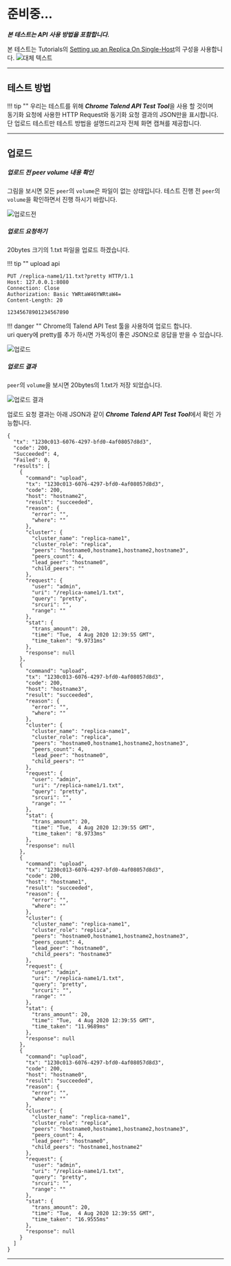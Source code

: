 
# 준비중...

   ***본 테스트는 API 사용 방법을 포함합니다.***

   본 테스트는 Tutorials의 [Setting up an Replica On Single-Host](replica.md)의 구성을 사용합니다.
![대체 텍스트](../images/github.png)

----

## 테스트 방법

!!! tip ""
    우리는 테스트를 위해 ***Chrome Talend API Test Tool***을 사용 할 것이며    
    동기화 요청에 사용한 HTTP Request와 동기화 요청 결과의 JSON만을 표시합니다.    
    단 업로드 테스트만 테스트 방법을 설명드리고자 전체 화면 캡쳐를 제공합니다.

----

## 업로드 

##### 업로드 전 peer volume 내용 확인
그림을 보시면 모든 `peer`의 `volume`은 파일이 없는 상태입니다.
테스트 진행 전  `peer`의 `volume`을 확인하면서 진행 하시기 바랍니다.

![업로드전](../images/upload-001.png)
 

##### 업로드 요청하기
20bytes 크기의 1.txt 파일을 업로드 하겠습니다.

!!! tip ""
    upload api

```
PUT /replica-name1/11.txt?pretty HTTP/1.1
Host: 127.0.0.1:8080
Connection: Close
Authorization: Basic YWRtaW46YWRtaW4=
Content-Length: 20

12345678901234567890
```

!!! danger ""
    Chrome의 Talend API Test 툴을 사용하여 업로드 합니다.    
    uri query에 pretty를 추가 하시면 가독성이 좋은 JSON으로 응답을 받을 수 있습니다.


![업로드 ](../images/upload-000.png)


##### 업로드 결과
`peer`의 `volume`을 보시면 20bytes의 1.txt가 저장 되었습니다.

![업로드 결과 ](../images/upload-002.png)


업로드 요청 결과는 아래 JSON과 같이 ***Chrome Talend API Test Tool***에서 확인 가능합니다.
```
{
  "tx": "1230c013-6076-4297-bfd0-4af08057d8d3",
  "code": 200,
  "Succeeded": 4,
  "Failed": 0,
  "results": [
    {
      "command": "upload",
      "tx": "1230c013-6076-4297-bfd0-4af08057d8d3",
      "code": 200,
      "host": "hostname2",
      "result": "succeeded",
      "reason": {
        "error": "",
        "where": ""
      },
      "cluster": {
        "cluster_name": "replica-name1",
        "cluster_role": "replica",
        "peers": "hostname0,hostname1,hostname2,hostname3",
        "peers_count": 4,
        "lead_peer": "hostname0",
        "child_peers": ""
      },
      "request": {
        "user": "admin",
        "uri": "/replica-name1/1.txt",
        "query": "pretty",
        "srcuri": "",
        "range": ""
      },
      "stat": {
        "trans_amount": 20,
        "time": "Tue,  4 Aug 2020 12:39:55 GMT",
        "time_taken": "9.9731ms"
      },
      "response": null
    },
    {
      "command": "upload",
      "tx": "1230c013-6076-4297-bfd0-4af08057d8d3",
      "code": 200,
      "host": "hostname3",
      "result": "succeeded",
      "reason": {
        "error": "",
        "where": ""
      },
      "cluster": {
        "cluster_name": "replica-name1",
        "cluster_role": "replica",
        "peers": "hostname0,hostname1,hostname2,hostname3",
        "peers_count": 4,
        "lead_peer": "hostname0",
        "child_peers": ""
      },
      "request": {
        "user": "admin",
        "uri": "/replica-name1/1.txt",
        "query": "pretty",
        "srcuri": "",
        "range": ""
      },
      "stat": {
        "trans_amount": 20,
        "time": "Tue,  4 Aug 2020 12:39:55 GMT",
        "time_taken": "8.9733ms"
      },
      "response": null
    },
    {
      "command": "upload",
      "tx": "1230c013-6076-4297-bfd0-4af08057d8d3",
      "code": 200,
      "host": "hostname1",
      "result": "succeeded",
      "reason": {
        "error": "",
        "where": ""
      },
      "cluster": {
        "cluster_name": "replica-name1",
        "cluster_role": "replica",
        "peers": "hostname0,hostname1,hostname2,hostname3",
        "peers_count": 4,
        "lead_peer": "hostname0",
        "child_peers": "hostname3"
      },
      "request": {
        "user": "admin",
        "uri": "/replica-name1/1.txt",
        "query": "pretty",
        "srcuri": "",
        "range": ""
      },
      "stat": {
        "trans_amount": 20,
        "time": "Tue,  4 Aug 2020 12:39:55 GMT",
        "time_taken": "11.9689ms"
      },
      "response": null
    },
    {
      "command": "upload",
      "tx": "1230c013-6076-4297-bfd0-4af08057d8d3",
      "code": 200,
      "host": "hostname0",
      "result": "succeeded",
      "reason": {
        "error": "",
        "where": ""
      },
      "cluster": {
        "cluster_name": "replica-name1",
        "cluster_role": "replica",
        "peers": "hostname0,hostname1,hostname2,hostname3",
        "peers_count": 4,
        "lead_peer": "hostname0",
        "child_peers": "hostname1,hostname2"
      },
      "request": {
        "user": "admin",
        "uri": "/replica-name1/1.txt",
        "query": "pretty",
        "srcuri": "",
        "range": ""
      },
      "stat": {
        "trans_amount": 20,
        "time": "Tue,  4 Aug 2020 12:39:55 GMT",
        "time_taken": "16.9555ms"
      },
      "response": null
    }
  ]
}
```

----


